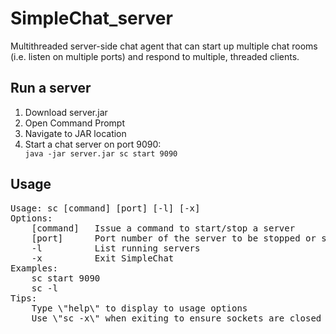 SimpleChat_server
=================

Multithreaded server-side chat agent that can start up multiple chat rooms (i.e. listen on multiple ports) and respond to multiple, threaded clients.

## Run a server

<ol>
<li>Download server.jar</li>
<li>Open Command Prompt</li>
<li>Navigate to JAR location</li>
<li>Start a chat server on port 9090: </li>
<code>java -jar server.jar sc start 9090</code>
</ol>

## Usage
<pre>
Usage: sc [command] [port] [-l] [-x]
Options: 
	[command]	Issue a command to start/stop a server
	[port]		Port number of the server to be stopped or started
	-l			List running servers
	-x			Exit SimpleChat
Examples: 
	sc start 9090
	sc -l
Tips:
	Type \"help\" to display to usage options
	Use \"sc -x\" when exiting to ensure sockets are closed appropriately.
</pre>
